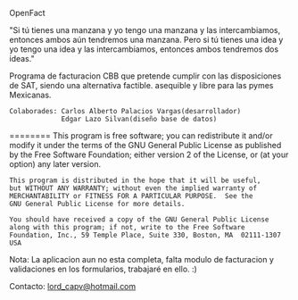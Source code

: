 OpenFact

"Si tú tienes una manzana y yo tengo una manzana y las intercambiamos, entonces ambos aún tendremos una manzana. Pero si tú tienes una idea y yo tengo una idea y las intercambiamos, entonces ambos tendremos dos ideas."

Programa de facturacion CBB que pretende cumplir con las disposiciones de SAT,
siendo una alternativa factible. asequible y libre para las pymes Mexicanas.

    Colaborades: Carlos Alberto Palacios Vargas(desarrollador)
                 Edgar Lazo Silvan(diseño base de datos)
========
    This program is free software; you can redistribute it and/or modify
    it under the terms of the GNU General Public License as published by
    the Free Software Foundation; either version 2 of the License, or
    (at your option) any later version.

    This program is distributed in the hope that it will be useful,
    but WITHOUT ANY WARRANTY; without even the implied warranty of
    MERCHANTABILITY or FITNESS FOR A PARTICULAR PURPOSE.  See the
    GNU General Public License for more details.

    You should have received a copy of the GNU General Public License
    along with this program; if not, write to the Free Software
    Foundation, Inc., 59 Temple Place, Suite 330, Boston, MA  02111-1307  USA
  


Nota: La aplicacion aun no esta completa, falta modulo de facturacion y validaciones en los formularios, trabajaré 
en ello. :)

Contacto: lord_capv@hotmail.com
